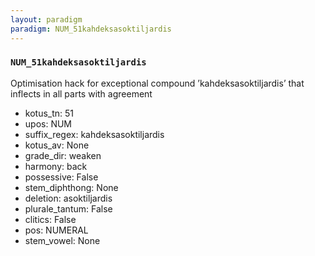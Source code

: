 ```yaml
---
layout: paradigm
paradigm: NUM_51kahdeksasoktiljardis
---
```

### ` NUM_51kahdeksasoktiljardis `

Optimisation hack for exceptional compound ’kahdeksasoktiljardis’ that inflects in all parts with agreement
* kotus_tn: 51
* upos: NUM
* suffix_regex: kahdeksasoktiljardis
* kotus_av: None
* grade_dir: weaken
* harmony: back
* possessive: False
* stem_diphthong: None
* deletion: asoktiljardis
* plurale_tantum: False
* clitics: False
* pos: NUMERAL
* stem_vowel: None
